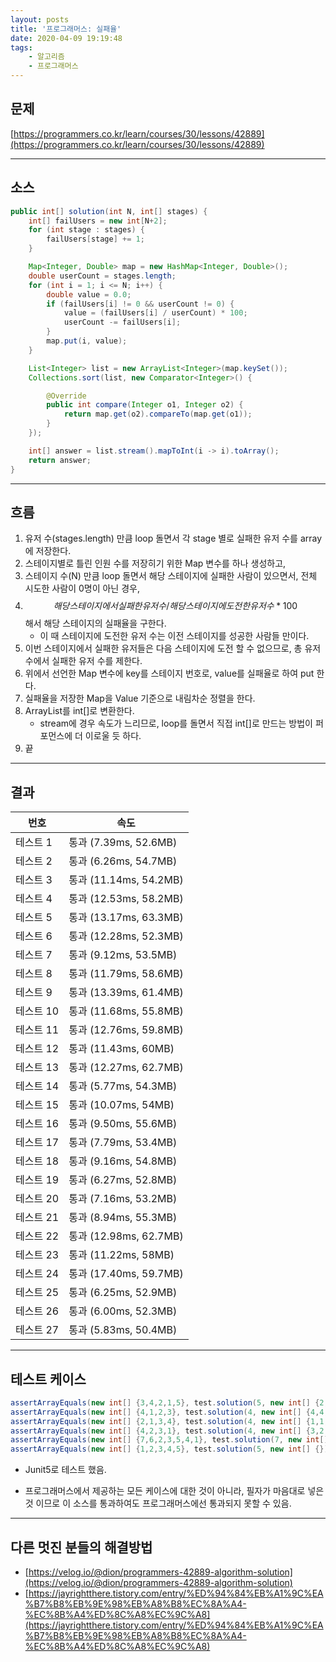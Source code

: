 ```yaml
---
layout: posts
title: '프로그래머스: 실패율'
date: 2020-04-09 19:19:48
tags:
    - 알고리즘
    - 프로그래머스
---
```


## 문제

[https://programmers.co.kr/learn/courses/30/lessons/42889](https://programmers.co.kr/learn/courses/30/lessons/42889)

* * *

## 소스

```java
public int[] solution(int N, int[] stages) {
    int[] failUsers = new int[N+2];
    for (int stage : stages) {
        failUsers[stage] += 1;
    }

    Map<Integer, Double> map = new HashMap<Integer, Double>();
    double userCount = stages.length;
    for (int i = 1; i <= N; i++) {
        double value = 0.0;
        if (failUsers[i] != 0 && userCount != 0) {
            value = (failUsers[i] / userCount) * 100;
            userCount -= failUsers[i];
        }
        map.put(i, value);
    }

    List<Integer> list = new ArrayList<Integer>(map.keySet());
    Collections.sort(list, new Comparator<Integer>() {

        @Override
        public int compare(Integer o1, Integer o2) {
            return map.get(o2).compareTo(map.get(o1));
        }
    });

    int[] answer = list.stream().mapToInt(i -> i).toArray();
    return answer;
}
```

* * *

## 흐름

1. 유저 수(stages.length) 만큼 loop 돌면서 각 stage 별로 실패한 유저 수를 array에 저장한다.
2. 스테이지별로 틀린 인원 수를 저장히기 위한 Map 변수를 하나 생성하고,
3. 스테이지 수(N) 만큼 loop 돌면서 해당 스테이지에 실패한 사람이 있으면서, 전체 시도한 사람이 0명이 아닌 경우,
4. $$ 해당 스테이지에서 실패한 유저 수 / 해당 스테이지에 도전한 유저 수 * 100 $$ 해서 해당 스테이지의 실패율을 구한다.
    - 이 때 스테이지에 도전한 유저 수는 이전 스테이지를 성공한 사람들 만이다.
5. 이번 스테이지에서 실패한 유저들은 다음 스테이지에 도전 할 수 없으므로, 총 유저 수에서 실패한 유저 수를 제한다.
6. 위에서 선언한 Map 변수에 key를 스테이지 번호로, value를 실패율로 하여 put 한다.
7. 실패율을 저장한 Map을 Value 기준으로 내림차순 정렬을 한다.
8. ArrayList를 int[]로 변환한다.
    - stream에 경우 속도가 느리므로, loop를 돌면서 직접 int[]로 만드는 방법이 퍼포먼스에 더 이로울 듯 하다.
9. 끝

* * *

## 결과

|번호|속도|
|----|----|
|테스트 1 |    통과 (7.39ms, 52.6MB)
|테스트 2 |    통과 (6.26ms, 54.7MB)
|테스트 3 |    통과 (11.14ms, 54.2MB)
|테스트 4 |    통과 (12.53ms, 58.2MB)
|테스트 5 |    통과 (13.17ms, 63.3MB)
|테스트 6 |    통과 (12.28ms, 52.3MB)
|테스트 7 |    통과 (9.12ms, 53.5MB)
|테스트 8 |    통과 (11.79ms, 58.6MB)
|테스트 9 |    통과 (13.39ms, 61.4MB)
|테스트 10 |    통과 (11.68ms, 55.8MB)
|테스트 11 |    통과 (12.76ms, 59.8MB)
|테스트 12 |    통과 (11.43ms, 60MB)
|테스트 13 |    통과 (12.27ms, 62.7MB)
|테스트 14 |    통과 (5.77ms, 54.3MB)
|테스트 15 |    통과 (10.07ms, 54MB)
|테스트 16 |    통과 (9.50ms, 55.6MB)
|테스트 17 |    통과 (7.79ms, 53.4MB)
|테스트 18 |    통과 (9.16ms, 54.8MB)
|테스트 19 |    통과 (6.27ms, 52.8MB)
|테스트 20 |    통과 (7.16ms, 53.2MB)
|테스트 21 |    통과 (8.94ms, 55.3MB)
|테스트 22 |    통과 (12.98ms, 62.7MB)
|테스트 23 |    통과 (11.22ms, 58MB)
|테스트 24 |    통과 (17.40ms, 59.7MB)
|테스트 25 |    통과 (6.25ms, 52.9MB)
|테스트 26 |    통과 (6.00ms, 52.3MB)
|테스트 27 |    통과 (5.83ms, 50.4MB)

* * *

## 테스트 케이스

```java
assertArrayEquals(new int[] {3,4,2,1,5}, test.solution(5, new int[] {2, 1, 2, 6, 2, 4, 3, 3}));
assertArrayEquals(new int[] {4,1,2,3}, test.solution(4, new int[] {4,4,4,4,4}));
assertArrayEquals(new int[] {2,1,3,4}, test.solution(4, new int[] {1,1,1,1,2}));
assertArrayEquals(new int[] {4,2,3,1}, test.solution(4, new int[] {3,2,5,4,2}));
assertArrayEquals(new int[] {7,6,2,3,5,4,1}, test.solution(7, new int[] {2, 1, 2, 6, 2, 4, 3, 3,7,5}));
assertArrayEquals(new int[] {1,2,3,4,5}, test.solution(5, new int[] {}));
```

- Junit5로 테스트 했음.

- 프로그래머스에서 제공하는 모든 케이스에 대한 것이 아니라, 
필자가 마음대로 넣은 것 이므로 이 소스를 통과하여도 프로그래머스에선 통과되지 못할 수 있음.

* * *

## 다른 멋진 분들의 해결방법

- [https://velog.io/@dion/programmers-42889-algorithm-solution](https://velog.io/@dion/programmers-42889-algorithm-solution)
- [https://jayrightthere.tistory.com/entry/%ED%94%84%EB%A1%9C%EA%B7%B8%EB%9E%98%EB%A8%B8%EC%8A%A4-%EC%8B%A4%ED%8C%A8%EC%9C%A8](https://jayrightthere.tistory.com/entry/%ED%94%84%EB%A1%9C%EA%B7%B8%EB%9E%98%EB%A8%B8%EC%8A%A4-%EC%8B%A4%ED%8C%A8%EC%9C%A8)
